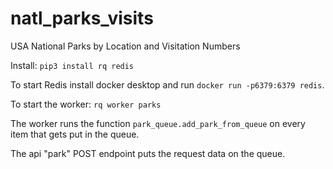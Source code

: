 # natl_parks_visits
USA National Parks by Location and Visitation Numbers

Install: `pip3 install rq redis`

To start Redis install docker desktop and run `docker run -p6379:6379 redis`.


To start the worker: `rq worker parks`

The worker runs the function `park_queue.add_park_from_queue` on every item that gets put in the queue.

The api "park" POST endpoint puts the request data on the queue.
